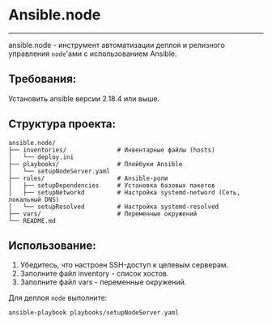 # Ansible.node
___
ansible.node - инструмент автоматизации деплоя и релизного управления `node`'ами с использованием Ansible.
## Требования:
Установить ansible версии 2.18.4 или выше.
## Структура проекта:
```text
ansible.node/
├── inventories/              # Инвентарные файлы (hosts)
│   └── deploy.ini
├── playbooks/                # Плейбуки Ansible
│   └── setupNodeServer.yaml
├── roles/                    # Ansible-роли
│   ├── setupDependencies     # Установка базовых пакетов
│   ├── setupNetworkd         # Настройка systemd-netword (Сеть, локальный DNS)
│   └── setupResolved         # Настройка systemd-resolved
├── vars/                     # Переменные окружений
└── README.md
```
## Использование:
1. Убедитесь, что настроен SSH-доступ к целевым серверам.
2. Заполните файл inventory - список хостов.
3. Заполните файл vars - переменные окружений.

Для деплоя `node` выполните:
```shell
ansible-playbook playbooks/setupNodeServer.yaml
```